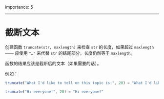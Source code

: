 importance: 5

---

# 截断文本

创建函数 `truncate(str, maxlength)` 来检查 `str` 的长度，如果超过 `maxlength` —— 应使用 `"…"` 来代替 `str` 的结尾部分，长度仍然等于 `maxlength`。

函数的结果应该是截断后的文本（如果需要的话）。

例如：

```js
truncate("What I'd like to tell on this topic is:", 20) = "What I'd like to te…"

truncate("Hi everyone!", 20) = "Hi everyone!"
```
